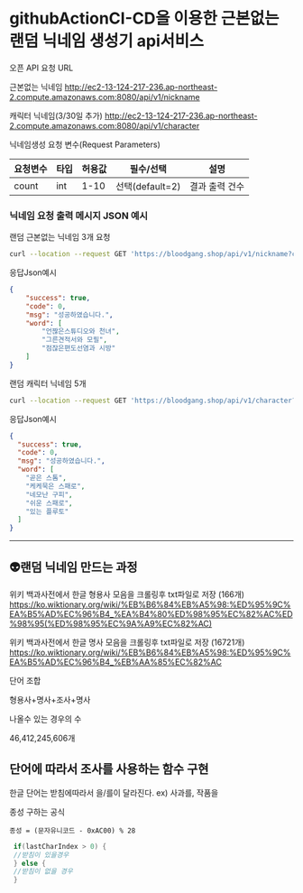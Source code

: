 # githubActionCI-CD을 이용한 근본없는 랜덤 닉네임 생성기 api서비스 

오픈 API 요청 URL

근본없는 닉네임
http://ec2-13-124-217-236.ap-northeast-2.compute.amazonaws.com:8080/api/v1/nickname


캐릭터 닉네임(3/30일 추가)
http://ec2-13-124-217-236.ap-northeast-2.compute.amazonaws.com:8080/api/v1/character

닉네임생성 요청 변수(Request Parameters)

|요청변수|타입|허용값|필수/선택|설명|
|------|---|---|---|---|
|  count |int|1-10|선택(default=2)|결과 출력 건수|

### 닉네임 요청 출력 메시지 JSON 예시
랜덤 근본없는 닉네임 3개 요청
``` bash
curl --location --request GET 'https://bloodgang.shop/api/v1/nickname?count=3'
```

응답Json예시
```json
{
    "success": true,
    "code": 0,
    "msg": "성공하였습니다.",
    "word": [
        "언짢은스튜디오와 천녀",
        "그른견적서와 모필",
        "점잖은편도선염과 시방"
    ]
}
```

랜덤 캐릭터 닉네임 5개
``` bash
curl --location --request GET 'https://bloodgang.shop/api/v1/character?count=5'
```
응답Json예시
```json
{
  "success": true,
  "code": 0,
  "msg": "성공하였습니다.",
  "word": [
    "곧은 스톰",
    "케케묵은 스패로",
    "네모난 구피",
    "쉬운 스패로",
    "있는 플루토"
  ]
}
```

---
## 👽랜덤 닉네임 만드는 과정


위키 백과사전에서 한글 형용사 모음을 크롤링후 txt파일로 저장 (166개)
https://ko.wiktionary.org/wiki/%EB%B6%84%EB%A5%98:%ED%95%9C%EA%B5%AD%EC%96%B4_%EA%B4%80%ED%98%95%EC%82%AC%ED%98%95(%ED%98%95%EC%9A%A9%EC%82%AC)

위키 백과사전에서 한글 명사 모음을 크롤링후 txt파일로 저장 (16721개)
https://ko.wiktionary.org/wiki/%EB%B6%84%EB%A5%98:%ED%95%9C%EA%B5%AD%EC%96%B4_%EB%AA%85%EC%82%AC

단어 조합


형용사+명사+조사+명사

나올수 있는 경우의 수

46,412,245,606개

## 단어에 따라서 조사를 사용하는 함수 구현

한글 단어는 받침에따라서 을/를이 달라진다.
ex) 사과를, 작품을 

종성 구하는 공식
```
종성 = (문자유니코드 - 0xAC00) % 28
```

``` java
 if(lastCharIndex > 0) {
 //받침이 있을경우
 } else {
 //받침이 없을 경우
 }
```
